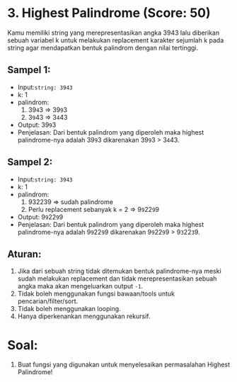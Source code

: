# 3. Highest Palindrome (Score: 50)

Kamu memiliki string yang merepresentasikan angka 3943 lalu diberikan sebuah variabel k untuk melakukan replacement karakter sejumlah k pada string agar mendapatkan bentuk palindrom dengan nilai tertinggi.

## Sampel 1:

- Input:`string: 3943`
- k: 1
- palindrom:
  1. 39`4`3 => 39`9`3
  2. 3`9`43 => 3`4`43
- Output: 39`9`3
- Penjelasan: Dari bentuk palindrom yang diperoleh maka highest palindrome-nya adalah 39`9`3 dikarenakan 39`9`3 > 3`4`43.

## Sampel 2:

- Input:`string: 3943`
- k: 1
- palindrom:
  1. 932239 => sudah palindrome
  2. Perlu replacement sebanyak k = 2 => 9`9`22`9`9
- Output: 9`9`22`9`9
- Penjelasan: Dari bentuk palindrom yang diperoleh maka highest palindrome-nya adalah 9`9`22`9`9 dikarenakan 9`9`22`9`9 > 9`3`22`3`9.

## Aturan:

1. Jika dari sebuah string tidak ditemukan bentuk palindrome-nya meski sudah melakukan replacement dan tidak merepresentasikan sebuah angka maka akan mengeluarkan output `-1`.
2. Tidak boleh menggunakan fungsi bawaan/tools untuk pencarian/filter/sort.
3. Tidak boleh menggunakan looping.
4. Hanya diperkenankan menggunakan rekursif.

# Soal:

1. Buat fungsi yang digunakan untuk menyelesaikan permasalahan Highest Palindrome!
